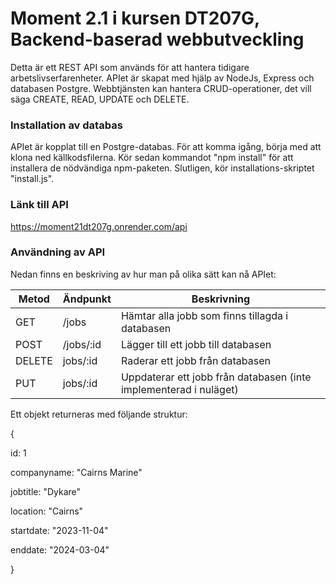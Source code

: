# Moment 2.1 i kursen DT207G, Backend-baserad webbutveckling

Detta är ett REST API som används för att hantera tidigare arbetslivserfarenheter. APIet är skapat med hjälp av NodeJs, Express och databasen Postgre. Webbtjänsten kan hantera CRUD-operationer, det vill säga CREATE, READ, UPDATE och DELETE.

### Installation av databas

APIet är kopplat till en Postgre-databas. För att komma igång, börja med att klona ned källkodsfilerna. Kör sedan kommandot "npm install" för att installera de nödvändiga npm-paketen. Slutligen, kör installations-skriptet "install.js".

### Länk till API

https://moment21dt207g.onrender.com/api

### Användning av API

Nedan finns en beskriving av hur man på olika sätt kan nå APIet:

| Metod | Ändpunkt | Beskrivning |
|---|---|---|
| GET | /jobs | Hämtar alla jobb som finns tillagda i databasen |
| POST | /jobs/:id | Lägger till ett jobb till databasen |
| DELETE | jobs/:id | Raderar ett jobb från databasen |
| PUT | jobs/:id | Uppdaterar ett jobb från databasen (inte implementerad i nuläget) |

Ett objekt returneras med följande struktur:

{

id: 1

companyname: "Cairns Marine"

jobtitle: "Dykare"

location: "Cairns"

startdate: "2023-11-04"

enddate: "2024-03-04"

}
